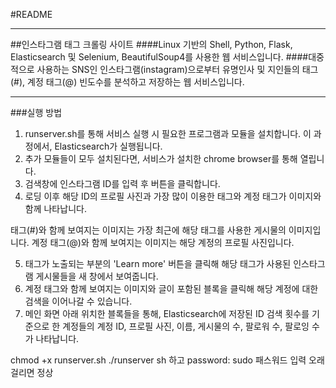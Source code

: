#README
***
##인스타그램 태그 크롤링 사이트
####Linux 기반의 Shell, Python, Flask, Elasticsearch 및 Selenium, BeautifulSoup4를 사용한 웹 서비스입니다.
####대중적으로 사용하는 SNS인 인스타그램(instagram)으로부터 유명인사 및 지인들의 태그(#), 계정 태그(@) 빈도수를 분석하고 저장하는 웹 서비스입니다.
***
###실행 방법

1. runserver.sh를 통해 서비스 실행 시 필요한 프로그램과 모듈을 설치합니다. 이 과정에서, Elasticsearch가 실행됩니다.
2. 추가 모듈들이 모두 설치된다면, 서비스가 설치한 chrome browser를 통해 열립니다.
3. 검색창에 인스타그램 ID를 입력 후 버튼을 클릭합니다.
4. 로딩 이후 해당 ID의 프로필 사진과 가장 많이 이용한 태그와 계정 태그가 이미지와 함께 나타납니다.
>
태그(#)와 함께 보여지는 이미지는 가장 최근에 해당 태그를 사용한 게시물의 이미지입니다.
계정 태그(@)와 함께 보여지는 이미지는 해당 계정의 프로필 사진입니다.

5. 태그가 노출되는 부분의 'Learn more' 버튼을 클릭해 해당 태그가 사용된 인스타그램 게시물들을 새 창에서 보여줍니다.
6. 계정 태그와 함께 보여지는 이미지와 글이 포함된 블록을 클릭해 해당 계정에 대한 검색을 이어나갈 수 있습니다.
7. 메인 화면 아래 위치한 블록들을 통해, Elasticsearch에 저장된 ID 검색 횟수를 기준으로 한 계정들의 계정 ID, 프로필 사진, 이름, 게시물의 수, 팔로워 수, 팔로잉 수가 나타납니다.


chmod +x runserver.sh
./runserver sh
하고
password: sudo 패스워드 입력
오래걸리면 정상

